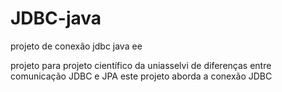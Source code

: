 # JDBC-java
projeto de conexão jdbc java ee


projeto para projeto científico da uniasselvi de diferenças entre comunicação JDBC e JPA
este projeto aborda a conexão JDBC
